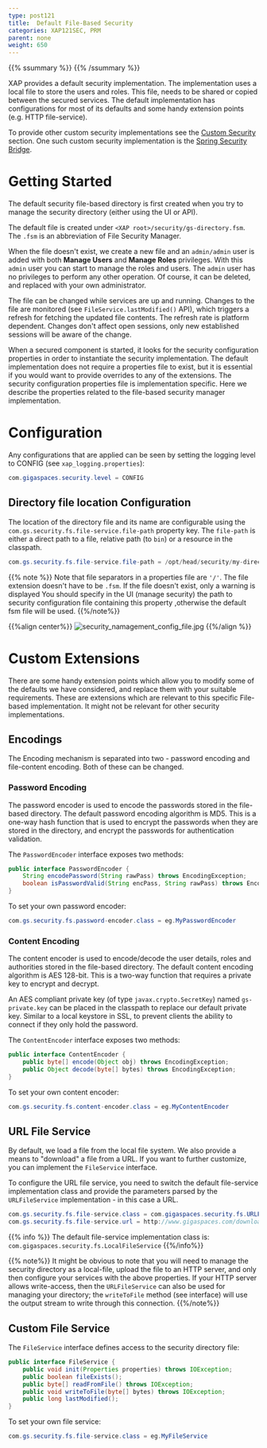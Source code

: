 ```yaml
---
type: post121
title:  Default File-Based Security
categories: XAP121SEC, PRM
parent: none
weight: 650
---
```


{{% ssummary %}} {{% /ssummary %}}



XAP provides a default security implementation. The implementation uses a local file to store the users and roles. This file, needs to be shared or copied between the secured services. The default implementation has configurations for most of its defaults and some handy extension points (e.g. HTTP file-service).

To provide other custom security implementations see the [Custom Security](./custom-security.html) section.
One such custom security implementation is the [Spring Security Bridge](./spring-security-bridge.html).

# Getting Started

The default security file-based directory is first created when you try to manage the security directory (either using the UI or API).

The default file is created under `<XAP root>/security/gs-directory.fsm`.
The `.fsm` is an abbreviation of File Security Manager.

When the file doesn't exist, we create a new file and an `admin/admin` user is added with both **Manage Users** and **Manage Roles** privileges. With this `admin` user you can start to manage the roles and users. The `admin` user has no privileges to perform any other operation. Of course, it can be deleted, and replaced with your own administrator.

The file can be changed while services are up and running. Changes to the file are monitored (see `FileService.lastModified()` API), which triggers a refresh for fetching the updated file contents. The refresh rate is platform dependent. Changes don't affect open sessions, only new established sessions will be aware of the change.

When a secured component is started, it looks for the security configuration properties in order to instantiate the security implementation. The default implementation does not require a properties file to exist, but it is essential if you would want to provide overrides to any of the extensions. The security configuration properties file is implementation specific. Here we describe the properties related to the file-based security manager implementation.

# Configuration

Any configurations that are applied can be seen by setting the logging level to CONFIG (see `xap_logging.properties`):


```java
com.gigaspaces.security.level = CONFIG
```

## Directory file location Configuration

The location of the directory file and its name are configurable using the `com.gs.security.fs.file-service.file-path` property key. The `file-path` is either a direct path to a file, relative path (to `bin`) or a resource in the classpath.


```java
com.gs.security.fs.file-service.file-path = /opt/head/security/my-directory.fsm
```

{{% note %}}
Note that file separators in a properties file are `'/'`.
The file extension doesn't have to be `.fsm`.
If the file doesn't exist, only a warning is displayed
You should specify in the UI (manage security) the path to security configuration file containing this property ,otherwise the default fsm file will be used.
{{%/note%}}

{{%align center%}}
![security_namagement_config_file.jpg](/attachment_files/security_namagement_config_file.jpg)
{{%/align  %}}

# Custom Extensions

There are some handy extension points which allow you to modify some of the defaults we have considered, and replace them with your suitable requirements. These are extensions which are relevant to this specific File-based implementation. It might not be relevant for other security implementations.

## Encodings

The Encoding mechanism is separated into two - password encoding and file-content encoding. Both of these can be changed.

### Password Encoding

The password encoder is used to encode the passwords stored in the file-based directory.
The default password encoding algorithm is MD5. This is a one-way hash function that is used to encrypt the passwords when they are stored in the directory, and encrypt the passwords for authentication validation.

The `PasswordEncoder` interface exposes two methods:


```java
public interface PasswordEncoder {
    String encodePassword(String rawPass) throws EncodingException;
    boolean isPasswordValid(String encPass, String rawPass) throws EncodingException;
}
```

To set your own password encoder:


```java
com.gs.security.fs.password-encoder.class = eg.MyPasswordEncoder
```

### Content Encoding

The content encoder is used to encode/decode the user details, roles and authorities stored in the file-based directory.
The default content encoding algorithm is AES 128-bit. This is a two-way function that requires a private key to encrypt and decrypt.

An AES compliant private key (of type `javax.crypto.SecretKey`) named `gs-private.key` can be placed in the classpath to replace our default private key. Similar to a local keystore in SSL, to prevent clients the ability to connect if they only hold the password.

The `ContentEncoder` interface exposes two methods:


```java
public interface ContentEncoder {
    public byte[] encode(Object obj) throws EncodingException;
    public Object decode(byte[] bytes) throws EncodingException;
}
```

To set your own content encoder:


```java
com.gs.security.fs.content-encoder.class = eg.MyContentEncoder
```

## URL File Service

By default, we load a file from the local file system. We also provide a means to "download" a file from a URL. If you want to further customize, you can implement the `FileService` interface.

To configure the URL file service, you need to switch the default file-service implementation class and provide the parameters parsed by the `URLFileService` implementation - in this case a URL.


```java
com.gs.security.fs.file-service.class = com.gigaspaces.security.fs.URLFileService
com.gs.security.fs.file-service.url = http://www.gigaspaces.com/download/attachments/gs-directory.fsm
```

{{% info %}}
The default file-service implementation class is: `com.gigaspaces.security.fs.LocalFileService`
{{%/info%}}

{{% note%}}
It might be obvious to note that you will need to manage the security directory as a local-file, upload the file to an HTTP server, and only then configure your services with the above properties. If your HTTP server allows write-access, then the `URLFileService` can also be used for managing your directory; the `writeToFile` method (see interface) will use the output stream to write through this connection.
{{%/note%}}

## Custom File Service

The `FileService` interface defines access to the security directory file:


```java
public interface FileService {
    public void init(Properties properties) throws IOException;
    public boolean fileExists();
    public byte[] readFromFile() throws IOException;
    public void writeToFile(byte[] bytes) throws IOException;
    public long lastModified();
}
```

To set your own file service:


```java
com.gs.security.fs.file-service.class = eg.MyFileService
```
